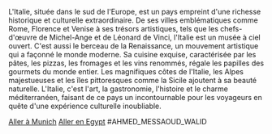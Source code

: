 L'Italie, située dans le sud de l'Europe, est un pays empreint d'une richesse historique et culturelle extraordinaire. De ses villes emblématiques comme Rome, Florence et Venise à ses trésors artistiques, tels que les chefs-d'œuvre de Michel-Ange et de Léonard de Vinci, l'Italie est un musée à ciel ouvert. C'est aussi le berceau de la Renaissance, un mouvement artistique qui a façonné le monde moderne. Sa cuisine exquise, caractérisée par les pâtes, les pizzas, les fromages et les vins renommés, régale les papilles des gourmets du monde entier. Les magnifiques côtes de l'Italie, les Alpes majestueuses et les îles pittoresques comme la Sicile ajoutent à sa beauté naturelle. L'Italie, c'est l'art, la gastronomie, l'histoire et le charme méditerranéen, faisant de ce pays un incontournable pour les voyageurs en quête d'une expérience culturelle inoubliable.


[Aller à Munich](https://github.com/WildGhost21/AR1/blob/main/allianz_arena_munich.md)
[Aller en Egypt](https://github.com/WildGhost21/AR1/blob/main/Egypte.md)
#AHMED_MESSAOUD_WALID